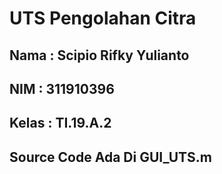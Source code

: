 # UTS Pengolahan Citra

## Nama  : Scipio Rifky Yulianto
## NIM   : 311910396
## Kelas : TI.19.A.2

## Source Code Ada Di GUI_UTS.m
